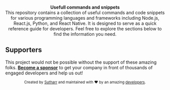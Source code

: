 <br />

<div align="center"><strong>Usefull commands and snippets </strong></div>

<div align="center">This repository contains a collection of useful commands and code snippets for various programming languages and frameworks including Node.js, React.js, Python, and React Native. It is designed to serve as a quick reference guide for developers. Feel free to explore the sections below to find the information you need.</div>

## Supporters

This project would not be possible without the support of these amazing folks. [**Become a sponsor**](https://github.com/sutharmsachin/codesnippets) to get your company in front of thousands of engaged  developers and help us out!

<div align="center">
  <sub>Created by <a href="hhttps://github.com/sutharmsachin">Sutharr</a> and maintained with ❤️ by an amazing <a href="https://github.com/sutharmsachin/codesnippets"> developers</a>.</sub>
</div>